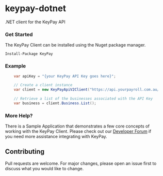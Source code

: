 # keypay-dotnet
.NET client for the KeyPay API


### Get Started
The KeyPay Client can be installed using the Nuget package manager.

```
Install-Package KeyPay
```

### Example
```csharp
	var apiKey = "{your KeyPay API Key goes here}";
	
	// Create a client instance
	var client = new KeyPayApiV2Client("https://api.yourpayroll.com.au/api/v2", apiKey)));
	
	// Retrieve a list of the businesses associated with the API Key
	var business = client.Business.List();
```

### More Help?
There is a Sample Application that demonstrates a few core concepts of working with the KeyPay Client. 
Please check out our [Developer Forum](https://developers.yourpayroll.com.au) if you need more assistance integrating with KeyPay.

## Contributing
Pull requests are welcome. For major changes, please open an issue first to discuss what you would like to change.